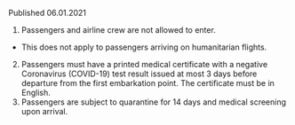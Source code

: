 Published 06.01.2021 
1. Passengers and airline crew are not allowed to enter.
- This does not apply to passengers arriving on humanitarian flights. 
2. Passengers must have a printed medical certificate with a negative Coronavirus (COVID-19) test result issued at most 3 days before departure from the first embarkation point. The certificate must be in English. 
3. Passengers are subject to quarantine for 14 days and medical screening upon arrival.

